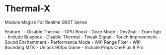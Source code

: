 # Thermal-X
Module Magisk For Realme G90T Series

Feature :
    - Disable Thermal
    - GPU Boost
    - Doze Mode
    - Dex2oat
    - Zram 5gb
    - Include Busybox
    - Disable Thermal
    - Tweak Signal
    - Touch Improvement
    - Sound Enchantment
    - Performance Mode
    - Wifi Range Fixer
    - Wifi Bounding MTK
    - Unlock 90fps Game
    - Include Props OnePlus 8 Pro
